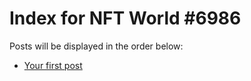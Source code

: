 # Index for NFT World #6986
Posts will be displayed in the order below:

- [Your first post](./001-first.md)

